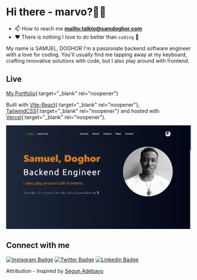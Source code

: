 # Hi there - marvo?👋🏿

- 📫 How to reach me **[mailto:talkto@samdoghor.com](talkto@samdoghor.com)**
- ❤️ There is nothing I love to do better than `coding` 🌱

My name is SAMUEL, DOGHOR I'm a passionate backend software engineer with a love for coding. You'll usually find me tapping away at my keyboard, crafting innovative solutions with code, but I also play around with frontend.

## Live

[My Portfolio](https://app.samdoghor.com){:target="_blank" rel="noopener"}

Built with [Vite-React](https://vitejs.dev/){:target="_blank" rel="noopener"}, [TailwindCSS](https://tailwindcss.com/){:target="_blank" rel="noopener"} and hosted with [Vercel](https://vercel.com/){:target="_blank" rel="noopener"}.

![My Portfolio](frontend/public/img/portfolio.png)

## Connect with me

[![Instagram Badge](https://img.shields.io/badge/-samdoghor-%09%23483D8B?style=for-the-badge&logo=instagram&logoColor=white&link=https://instagram.com/samdoghor)](https://instagram.com/samdoghor)
[![Twitter Badge](https://img.shields.io/badge/-samdoghor-%09%23483D8B?style=for-the-badge&logo=twitter&logoColor=white&link=https://twitter.com/samdoghor)](https://twitter.com/samdoghor)
[![Linkedin Badge](https://img.shields.io/badge/-samdoghor-%09%23483D8B?style=for-the-badge&logo=linkedin&logoColor=white&link=https://linkedin.com/in/samdoghor)](https://linkedin.com/in/samdoghor)

Attribution - Inspired by [Segun Adebayo](https://github.com/segunadebayo/adebayosegun.com)
